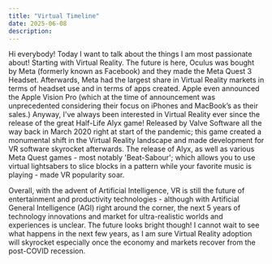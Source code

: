 ```yaml
---
title: "Virtual Timeline"
date: 2025-06-08
description:
---
```


Hi everybody! Today I want to talk about the things I am most passionate about! Starting with Virtual Reality. 
The future is here, Oculus was bought by Meta (formerly known as Facebook) and they made the Meta Quest 3 Headset. 
Afterwards, Meta had the largest share in Virtual Reality markets in terms of headset use and in terms of apps created.
Apple even announced the Apple Vision Pro (which at the time of announcement was unprecedented considering their focus on iPhones and MacBook’s as their sales.)
Anyway, I've always been interested in Virtual Reality ever since the release of the great Half-Life Alyx game! Released by Valve Software all the way back in March 2020 right at start of the pandemic; this game created a monumental shift in the Virtual Reality landscape and made development for VR software skyrocket afterwards. The release of Alyx, as well as various Meta Quest games - most notably 'Beat-Sabour'; which allows you to use virtual lightsabers to slice blocks in a pattern while your favorite music is playing - made VR popularity soar.

Overall, with the advent of Artificial Intelligence, VR is still the future of entertainment and productivity technologies - although with Artificial General Intelligence (AGI) right around the corner, the next 5 years of technology innovations and market for ultra-realistic worlds and experiences is unclear. The future looks bright though! I cannot wait to see what happens in the next few years, as I am sure Virtual Reality adoption will skyrocket especially once the economy and markets recover from the post-COVID recession.


